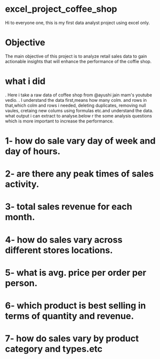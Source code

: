# excel_project_coffee_shop
Hi to everyone one, this is my first data analyst project using excel only.
# Objective
The main objective of this project is to analyze retail sales data to gain actionable insights that will enhance the performance of the coffie shop.
# what i did
. Here i take a raw data of coffee shop from @ayushi jain mam's youtube vedio.
. I understand the data first,means how many colm. and rows in that,which colm and rows  i needed, deleting duplicates, removing null vaules, cretaing new colums using formulas etc.and understand the data.
what output i can extract to analyse.below r the some analysis questions which is more important to increase the performance.
# 1- how do sale vary day of week and day of hours.
# 2- are there any peak  times of sales activity.
# 3- total sales revenue for each month.
# 4- how do sales vary across different stores locations.
# 5- what is avg. price per order per person.
# 6- which product is best selling in terms of quantity and revenue.
# 7- how do sales vary by product category and types.etc
